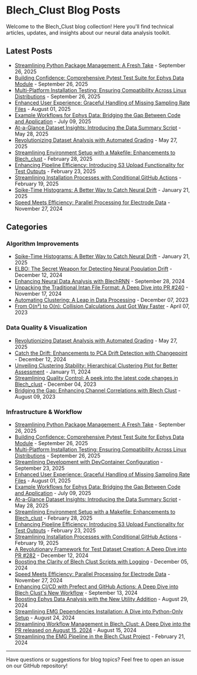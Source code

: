 # Blech_Clust Blog Posts

Welcome to the Blech_Clust blog collection! Here you'll find technical articles, updates, and insights about our neural data analysis toolkit.

## Latest Posts

- [Streamlining Python Package Management: A Fresh Take](blech_clust_580.md) - September 26, 2025
- [Building Confidence: Comprehensive Pytest Test Suite for Ephys Data Module](blech_clust_576.md) - September 26, 2025
- [Multi-Platform Installation Testing: Ensuring Compatibility Across Linux Distributions](blech_clust_578.md) - September 26, 2025
- [Enhanced User Experience: Graceful Handling of Missing Sampling Rate Files](blech_clust_542.md) - August 01, 2025
- [Example Workflows for Ephys Data: Bridging the Gap Between Code and Application](blech_clust_359.md) - July 09, 2025
- [At-a-Glance Dataset Insights: Introducing the Data Summary Script](blech_clust_405.md) - May 28, 2025
- [Revolutionizing Dataset Analysis with Automated Grading](blech_clust_474.md) - May 27, 2025
- [Streamlining Environment Setup with a Makefile: Enhancements to Blech_clust](blech_clust_365.md) - February 28, 2025
- [Enhancing Pipeline Efficiency: Introducing S3 Upload Functionality for Test Outputs](blech_clust_358.md) - February 23, 2025
- [Streamlining Installation Processes with Conditional GitHub Actions](blech_clust_350.md) - February 19, 2025
- [Spike-Time Histograms: A Better Way to Catch Neural Drift](blech_clust_315.md) - January 21, 2025
- [Speed Meets Efficiency: Parallel Processing for Electrode Data](blech_clust_256.md) - November 27, 2024

## Categories

### Algorithm Improvements
- [Spike-Time Histograms: A Better Way to Catch Neural Drift](blech_clust_315.md) - January 21, 2025
- [ELBO: The Secret Weapon for Detecting Neural Population Drift](blech_clust_281.md) - December 12, 2024
- [Enhancing Neural Data Analysis with BlechRNN](blech_clust_226.md) - September 28, 2024
- [Unpacking the Traditional Intan File Format: A Deep Dive into PR #240](blech_clust_240.md) - November 17, 2024
- [Automating Clustering: A Leap in Data Processing](blech_clust_127.md) - December 07, 2023
- [From O(n²) to O(n): Collision Calculations Just Got Way Faster](blech_clust_64.md) - April 07, 2023

### Data Quality & Visualization
- [Revolutionizing Dataset Analysis with Automated Grading](blech_clust_474.md) - May 27, 2025
- [Catch the Drift: Enhancements to PCA Drift Detection with Changepoint](blech_clust_281.md) - December 12, 2024
- [Unveiling Clustering Stability: Hierarchical Clustering Plot for Better Assessment](blech_clust_138.md) - January 11, 2024
- [Streamlining Quality Control: A peek into the latest code changes in Blech_clust](blech_clust_125.md) - December 04, 2023
- [Bridging the Gap: Enhancing Channel Correlations with Blech Clust](blech_clust_86.md) - August 09, 2023

### Infrastructure & Workflow
- [Streamlining Python Package Management: A Fresh Take](blech_clust_580.md) - September 26, 2025
- [Building Confidence: Comprehensive Pytest Test Suite for Ephys Data Module](blech_clust_576.md) - September 26, 2025
- [Multi-Platform Installation Testing: Ensuring Compatibility Across Linux Distributions](blech_clust_578.md) - September 26, 2025
- [Streamlining Development with DevContainer Configuration](blech_clust_569.md) - September 23, 2025
- [Enhanced User Experience: Graceful Handling of Missing Sampling Rate Files](blech_clust_542.md) - August 01, 2025
- [Example Workflows for Ephys Data: Bridging the Gap Between Code and Application](blech_clust_359.md) - July 09, 2025
- [At-a-Glance Dataset Insights: Introducing the Data Summary Script](blech_clust_405.md) - May 28, 2025
- [Streamlining Environment Setup with a Makefile: Enhancements to Blech_clust](blech_clust_365.md) - February 28, 2025
- [Enhancing Pipeline Efficiency: Introducing S3 Upload Functionality for Test Outputs](blech_clust_358.md) - February 23, 2025
- [Streamlining Installation Processes with Conditional GitHub Actions](blech_clust_350.md) - February 19, 2025
- [A Revolutionary Framework for Test Dataset Creation: A Deep Dive into PR #282](blech_clust_282.md) - December 12, 2024
- [Boosting the Clarity of Blech Clust Scripts with Logging](blech_clust_266.md) - December 05, 2024
- [Speed Meets Efficiency: Parallel Processing for Electrode Data](blech_clust_256.md) - November 27, 2024
- [Enhancing CI/CD with Prefect and GitHub Actions: A Deep Dive into Blech Clust's New Workflow](blech_clust_224.md) - September 13, 2024
- [Boosting Ephys Data Analysis with the New Utility Addition](blech_clust_215.md) - August 29, 2024
- [Streamlining EMG Dependencies Installation: A Dive into Python-Only Setup](blech_clust_211.md) - August 24, 2024
- [Streamlining Workflow Management in Blech_Clust: A Deep Dive into the PR released on August 15, 2024](blech_clust_204.md) - August 15, 2024
- [Streamlining the EMG Pipeline in the Blech Clust Project](blech_clust_153.md) - February 21, 2024

---

Have questions or suggestions for blog topics? Feel free to open an issue on our GitHub repository!
